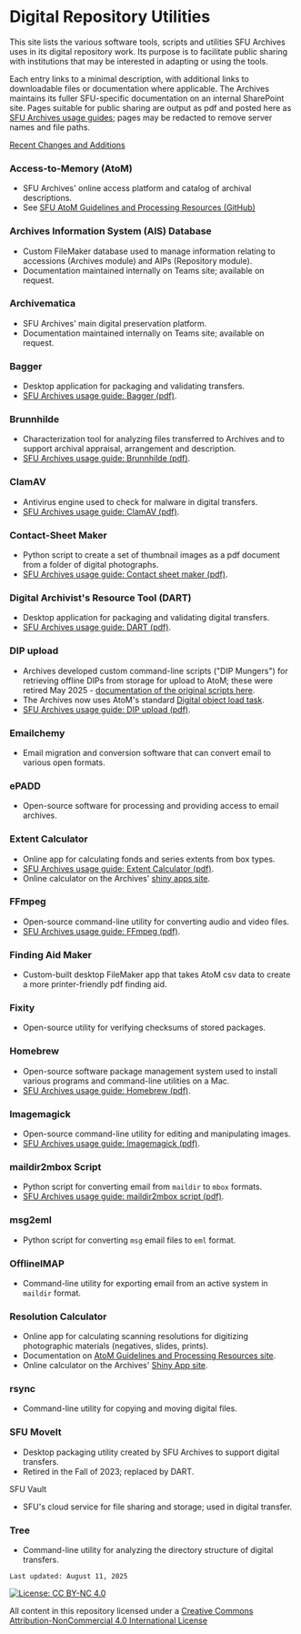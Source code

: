 # Digital Repository Utilities

This site lists the various software tools, scripts and utilities SFU Archives uses in its digital repository work. Its purpose is to facilitate public sharing with institutions that may be interested in adapting or using the tools.

Each entry links to a minimal description, with additional links to downloadable files or documentation where applicable. The Archives maintains its fuller SFU-specific documentation on an internal SharePoint site. Pages suitable for public sharing are output as pdf and posted here as [SFU Archives usage guides](sfua-usage-guides/guides-home.md); pages may be redacted to remove server names and file paths.

[Recent Changes and Additions](recent-changes.md)

### Access-to-Memory (AtoM)
- SFU Archives' online access platform and catalog of archival descriptions.
- See [SFU AtoM Guidelines and Processing Resources (GitHub)](https://github.com/SFU-Archives/atom-guidelines-processing-resources)

### Archives Information System (AIS) Database
- Custom FileMaker database used to manage information relating to accessions (Archives module) and AIPs (Repository module).
- Documentation maintained internally on Teams site; available on request.

### Archivematica
- SFU Archives' main digital preservation platform.
- Documentation maintained internally on Teams site; available on request.

### Bagger
- Desktop application for packaging and validating transfers.
- [SFU Archives usage guide: Bagger (pdf)](/sfua-usage-guides/bagger-sfua.pdf).

### Brunnhilde
- Characterization tool for analyzing files transferred to Archives and to support archival appraisal, arrangement and description.
- [SFU Archives usage guide: Brunnhilde (pdf)](/sfua-usage-guides/brunnhilde-sfua.pdf).

### ClamAV
- Antivirus engine used to check for malware in digital transfers.
- [SFU Archives usage guide: ClamAV (pdf)](/sfua-usage-guides/clamav-sfua.pdf).

### Contact-Sheet Maker
- Python script to create a set of thumbnail images as a pdf document from a folder of digital photographs.
- [SFU Archives usage guide: Contact sheet maker (pdf)](/sfua-usage-guides/contact-sheet-maker-sfua.pdf).

### Digital Archivist's Resource Tool (DART)
- Desktop application for packaging and validating digital transfers.
- [SFU Archives usage guide: DART (pdf)](/sfua-usage-guides/dart-sfua.pdf).

### DIP upload
- Archives developed custom command-line scripts ("DIP Mungers") for retrieving offline DIPs from storage for upload to AtoM; these were retired May 2025 - [documentation of the original scripts here](/sfua-usage-guides/dip-).
- The Archives now uses AtoM's standard [Digital object load task](https://www.accesstomemory.org/en/docs/2.8/admin-manual/maintenance/cli-import-export/#digital-object-load-task).
- [SFU Archives usage guide: DIP upload (pdf)](/sfua-usage-guides/dip-upload-sfua.pdf).

### Emailchemy
- Email migration and conversion software that can convert email to various open formats.

### ePADD
- Open-source software for processing and providing access to email archives.

### Extent Calculator
- Online app for calculating fonds and series extents from box types.
- [SFU Archives usage guide: Extent Calculator (pdf)](/sfua-usage-guides/extent-calculator-sfua.pdf).
- Online calculator on the Archives' [shiny apps site](https://sfuarchives.shinyapps.io/extent_calculator).

### FFmpeg
- Open-source command-line utility for converting audio and video files.
- [SFU Archives usage guide: FFmpeg (pdf)](/sfua-usage-guides/ffmpeg-sfua.pdf).

### Finding Aid Maker
- Custom-built desktop FileMaker app that takes AtoM csv data to create a more printer-friendly pdf finding aid.

### Fixity
- Open-source utility for verifying checksums of stored packages.

### Homebrew
- Open-source software package management system used to install various programs and command-line utilities on a Mac.
- [SFU Archives usage guide: Homebrew (pdf)](/sfua-usage-guides/homebrew-sfua.pdf).

### Imagemagick
- Open-source command-line utility for editing and manipulating images.
- [SFU Archives usage guide: Imagemagick (pdf)](/sfua-usage-guides/imagemagick-sfua.pdf).

### maildir2mbox Script
- Python script for converting email from `maildir` to `mbox` formats.
- [SFU Archives usage guide: maildir2mbox script (pdf)](/sfua-usage-guides/maildir2mbox-script-sfua.pdf).

### msg2eml
- Python script for converting `msg` email files to `eml` format.

### OfflineIMAP
- Command-line utility for exporting email from an active system in `maildir` format.

### Resolution Calculator
- Online app for calculating scanning resolutions for digitizing photographic materials (negatives, slides, prints).
- Documentation on [AtoM Guidelines and Processing Resources site](https://github.com/SFU-Archives/atom-guidelines-processing-resources/blob/main/resources/resolution-calculator.md).
- Online calculator on the Archives' [Shiny App site](https://sfuarchives.shinyapps.io/resolution_calculator/).

### rsync
- Command-line utility for copying and moving digital files.

### SFU MoveIt
- Desktop packaging utility created by SFU Archives to support digital transfers.
- Retired in the Fall of 2023; replaced by DART.

SFU Vault
- SFU's cloud service for file sharing and storage; used in digital transfer.

### Tree
- Command-line utility for analyzing the directory structure of digital transfers.

`Last updated: August 11, 2025`

[![License: CC BY-NC 4.0](https://img.shields.io/badge/License-CC%20BY--NC%204.0-lightgrey.svg)](https://creativecommons.org/licenses/by-nc/4.0/)

All content in this repository licensed under a [Creative Commons Attribution-NonCommercial 4.0 International License](https://creativecommons.org/licenses/by-nc/4.0/)
